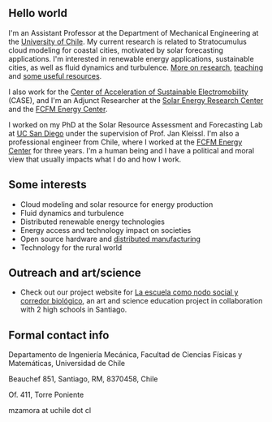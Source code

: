 ## Hello world
I'm an Assistant Professor at the Department of Mechanical Engineering at the [University of Chile](http://www.dimec.uchile.cl). My current research is related to Stratocumulus cloud modeling for coastal cities, motivated by solar forecasting applications. I'm interested in renewable energy applications, sustainable cities, as well as fluid dynamics and turbulence. [More on research](research.md), [teaching](teaching.md) and [some useful resources](resources.md).

I also work for the [Center of Acceleration of Sustainable Electromobility](https://centroelectromovilidad.cl/) (CASE), and I'm an Adjunct Researcher at the [Solar Energy Research Center](https://serc.cl/) and the [FCFM Energy Center](https://centroenergia.cl/).

I worked on my PhD at the Solar Resource Assessment and Forecasting Lab at [UC San Diego](http://solar.ucsd.edu) under the supervision of Prof. Jan Kleissl. I'm also a professional engineer from Chile, where I worked at the [FCFM Energy Center](http://www.centroenergia.cl) for three years. I'm a human being and I have a political and moral view that usually impacts what I do and how I work.

## Some interests
* Cloud modeling and solar resource for energy production
* Fluid dynamics and turbulence
* Distributed renewable energy technologies
* Energy access and technology impact on societies
* Open source hardware and [distributed manufacturing](https://medium.com/@monicazamoraz/the-time-for-distributed-manufacturing-c2bb52817c3c)
* Technology for the rural world

## Outreach and art/science 
* Check out our project website for [La escuela como nodo social y corredor biológico](https://www.cec.uchile.cl/~mzamora/fvl/), an art and science education project in collaboration with 2 high schools in Santiago.

## Formal contact info
Departamento de Ingeniería Mecánica, Facultad de Ciencias Físicas y Matemáticas, Universidad de Chile

Beauchef 851, Santiago, RM, 8370458, Chile

Of. 411, Torre Poniente

mzamora at uchile dot cl

